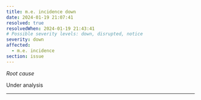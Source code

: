```yaml
---
title: m.e. incidence down
date: 2024-01-19 21:07:41
resolved: true
resolvedWhen: 2024-01-19 21:43:41
# Possible severity levels: down, disrupted, notice
severity: down
affected:
  - m.e. incidence
section: issue
---
```


*Root cause*

Under analysis

---


